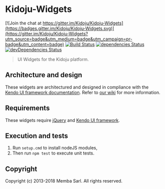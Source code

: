 # Kidoju-Widgets

[![Join the chat at https://gitter.im/Kidoju/Kidoju-Widgets](https://badges.gitter.im/Kidoju/Kidoju-Widgets.svg)](https://gitter.im/Kidoju/Kidoju-Widgets?utm_source=badge&utm_medium=badge&utm_campaign=pr-badge&utm_content=badge)
[![Build Status](https://travis-ci.org/kidoju/Kidoju-Widgets.svg?branch=master)](https://travis-ci.org/kidoju/Kidoju-Widgets)
[![dependencies Status](https://david-dm.org/kidoju/Kidoju-Widgets/status.svg)](https://david-dm.org/kidoju/Kidoju-Widgets)
[![devDependencies Status](https://david-dm.org/kidoju/Kidoju-Widgets/dev-status.svg)](https://david-dm.org/kidoju/Kidoju-Widgets?type=dev)


> UI Widgets for the Kidoju platform.

## Architecture and design

These widgets are architectured and designed in compliance with the [Kendo UI framework documentation](http://docs.telerik.com/kendo-ui/howto/create-custom-kendo-widget).
Refer to [our wiki](https://github.com/kidoju/Kidoju-Widgets/wiki) for more information.

## Requirements

These widgets require [jQuery](http://jquery.com/) and [Kendo UI framework](http://www.telerik.com/kendo-ui).

## Execution and tests

1. Run ```setup.cmd``` to install nodeJS modules,
2. Then run ```npm test``` to execute unit tests.

## Copyright

Copyright (c) 2013-2018 Memba Sarl. All rights reserved.
